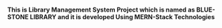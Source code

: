 #### This is Library Management System Project which is named as BLUE-STONE LIBRARY and it is developed Using MERN-Stack Technologies
